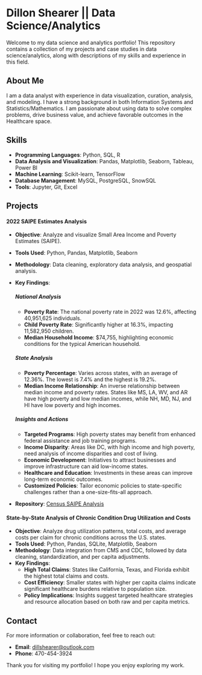 # Dillon Shearer || Data Science/Analytics

Welcome to my data science and analytics portfolio! This repository contains a collection of my projects and case studies in data science/analytics, along with descriptions of my skills and experience in this field.

## About Me

I am a data analyst with experience in data visualization, curation, analysis, and modeling. I have a strong background in both Information Systems and Statistics/Mathematics. I am passionate about using data to solve complex problems, drive business value, and achieve favorable outcomes in the Healthcare space.

## Skills
- **Programming Languages**: Python, SQL, R
- **Data Analysis and Visualization**: Pandas, Matplotlib, Seaborn, Tableau, Power BI
- **Machine Learning**: Scikit-learn, TensorFlow
- **Database Management**: MySQL, PostgreSQL, SnowSQL
- **Tools**: Jupyter, Git, Excel

## Projects

#### 2022 SAIPE Estimates Analysis
- **Objective**: Analyze and visualize Small Area Income and Poverty Estimates (SAIPE).
- **Tools Used**: Python, Pandas, Matplotlib, Seaborn
- **Methodology**: Data cleaning, exploratory data analysis, and geospatial analysis.

- **Key Findings**:

    ##### National Analysis
    - **Poverty Rate**: The national poverty rate in 2022 was 12.6%, affecting 40,951,625 individuals.
    - **Child Poverty Rate**: Significantly higher at 16.3%, impacting 11,582,950 children.
    - **Median Household Income**: $74,755, highlighting economic conditions for the typical American household.

    ##### State Analysis
    - **Poverty Percentage**: Varies across states, with an average of 12.36%. The lowest is 7.4% and the highest is 19.2%.
    - **Median Income Relationship**: An inverse relationship between median income and poverty rates. States like MS, LA, WV, and AR have high poverty and low median incomes, while NH, MD, NJ, and HI have low poverty and high incomes.

    ##### Insights and Actions
    - **Targeted Programs**: High poverty states may benefit from enhanced federal assistance and job training programs.
    - **Income Disparity**: Areas like DC, with high income and high poverty, need analysis of income disparities and cost of living.
    - **Economic Development**: Initiatives to attract businesses and improve infrastructure can aid low-income states.
    - **Healthcare and Education**: Investments in these areas can improve long-term economic outcomes.
    - **Customized Policies**: Tailor economic policies to state-specific challenges rather than a one-size-fits-all approach.

- **Repository**: [Census SAIPE Analysis](https://github.com/dillon-shearer/portfolio/tree/main/census_Poverty)

#### **State-by-State Analysis of Chronic Condition Drug Utilization and Costs**
- **Objective**: Analyze drug utilization patterns, total costs, and average costs per claim for chronic conditions across the U.S. states.
- **Tools Used**: Python, Pandas, SQLite, Matplotlib, Seaborn
- **Methodology**: Data integration from CMS and CDC, followed by data cleaning, standardization, and per capita adjustments.
- **Key Findings**:
  - **High Total Claims**: States like California, Texas, and Florida exhibit the highest total claims and costs.
  - **Cost Efficiency**: Smaller states with higher per capita claims indicate significant healthcare burdens relative to population size.
  - **Policy Implications**: Insights suggest targeted healthcare strategies and resource allocation based on both raw and per capita metrics.

## Contact
For more information or collaboration, feel free to reach out:

- **Email**: [dillshearer@outlook.com](mailto:dillshearer@outlook.com)
- **Phone**: 470-454-3924

Thank you for visiting my portfolio! I hope you enjoy exploring my work.
